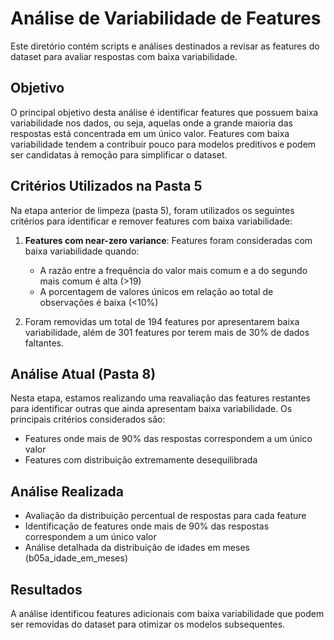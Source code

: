 # Análise de Variabilidade de Features

Este diretório contém scripts e análises destinados a revisar as features do dataset para avaliar respostas com baixa variabilidade.

## Objetivo

O principal objetivo desta análise é identificar features que possuem baixa variabilidade nos dados, ou seja, aquelas onde a grande maioria das respostas está concentrada em um único valor. Features com baixa variabilidade tendem a contribuir pouco para modelos preditivos e podem ser candidatas à remoção para simplificar o dataset.

## Critérios Utilizados na Pasta 5

Na etapa anterior de limpeza (pasta 5), foram utilizados os seguintes critérios para identificar e remover features com baixa variabilidade:

1. **Features com near-zero variance**: Features foram consideradas com baixa variabilidade quando:
   - A razão entre a frequência do valor mais comum e a do segundo mais comum é alta (>19)
   - A porcentagem de valores únicos em relação ao total de observações é baixa (<10%)

2. Foram removidas um total de 194 features por apresentarem baixa variabilidade, além de 301 features por terem mais de 30% de dados faltantes.

## Análise Atual (Pasta 8)

Nesta etapa, estamos realizando uma reavaliação das features restantes para identificar outras que ainda apresentam baixa variabilidade. Os principais critérios considerados são:

- Features onde mais de 90% das respostas correspondem a um único valor
- Features com distribuição extremamente desequilibrada

## Análise Realizada

- Avaliação da distribuição percentual de respostas para cada feature
- Identificação de features onde mais de 90% das respostas correspondem a um único valor
- Análise detalhada da distribuição de idades em meses (b05a_idade_em_meses)

## Resultados

A análise identificou features adicionais com baixa variabilidade que podem ser removidas do dataset para otimizar os modelos subsequentes. 